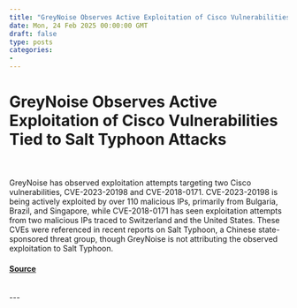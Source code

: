 ```yaml
---
title: "GreyNoise Observes Active Exploitation of Cisco Vulnerabilities Tied to Salt Typhoon Attacks"
date: Mon, 24 Feb 2025 00:00:00 GMT
draft: false
type: posts
categories: 
- 
---
```

# GreyNoise Observes Active Exploitation of Cisco Vulnerabilities Tied to Salt Typhoon Attacks

<br/>

<br/>
GreyNoise has observed exploitation attempts targeting two Cisco vulnerabilities, CVE-2023-20198 and CVE-2018-0171. CVE-2023-20198 is being actively exploited by over 110 malicious IPs, primarily from Bulgaria, Brazil, and Singapore, while CVE-2018-0171 has seen exploitation attempts from two malicious IPs traced to Switzerland and the United States. These CVEs were referenced in recent reports on Salt Typhoon, a Chinese state-sponsored threat group, though GreyNoise is not attributing the observed exploitation to Salt Typhoon.

#### [Source](https://www.greynoise.io/blog/greynoise-observes-active-exploitation-of-cisco-vulnerabilities-tied-to-salt-typhoon-attacks)

<br/>
---
